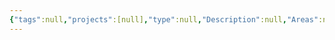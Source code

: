 ```yaml
---
{"tags":null,"projects":[null],"type":null,"Description":null,"Areas":null,"publish":true,"PassFrontmatter":true,"created":"2025-01-14T15:25:42.423+05:30","updated":"2024-12-26T15:07:58.000+05:30"}
---
```


